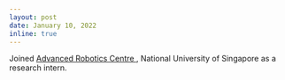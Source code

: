 ```yaml
---
layout: post
date: January 10, 2022
inline: true
---
```


Joined <a href="https://arc.nus.edu.sg/">Advanced Robotics Centre </a>, National University of Singapore as a research intern.

